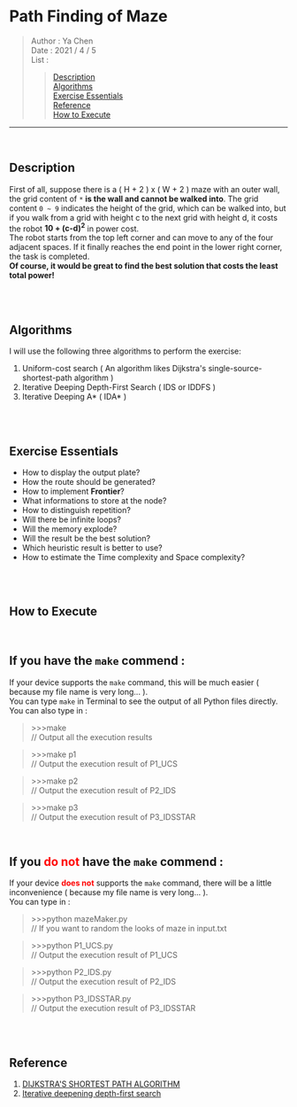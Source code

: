 # Path Finding of Maze

> Author : Ya Chen<br>
> Date : 2021 / 4 / 5<br>
> List :
>
> > <a href = "#description">Description</a><br>
> > <a href = "#algorithms">Algorithms</a><br>
> > <a href = "#exercise">Exercise Essentials</a><br>
> > <a href = "#reference">Reference</a><br>
> > <a href = "#execute">How to Execute</a>

---

<br>
<div id = "description">

## Description

First of all, suppose there is a ( H + 2 ) x ( W + 2 ) maze with an outer wall, the grid content of `*` <b>is the wall and cannot be walked into</b>. The grid content `0 ~ 9` indicates the height of the grid, which can be walked into, but if you walk from a grid with height c to the next grid with height d, it costs the robot <b>10 + (c-d)<sup>2</sup></b> in power cost.<br>
The robot starts from the top left corner and can move to any of the four adjacent spaces. If it finally reaches the end point in the lower right corner, the task is completed.<br>
<b>Of course, it would be great to find the best solution that costs the least total power!</b>

</div>
<br>
<br>
<div id = "algorithms">

## Algorithms

I will use the following three algorithms to perform the exercise:

1. Uniform-cost search ( An algorithm likes Dijkstra's single-source-shortest-path algorithm )
2. Iterative Deeping Depth-First Search ( IDS or IDDFS )
3. Iterative Deeping A* ( IDA* )

</div>
<br>
<br>
<div id = "exercise">

## Exercise Essentials

- How to display the output plate?
- How the route should be generated?
- How to implement <b>Frontier</b>?
- What informations to store at the node?
- How to distinguish repetition?
- Will there be infinite loops?
- Will the memory explode?
- Will the result be the best solution?
- Which heuristic result is better to use?
- How to estimate the Time complexity and Space complexity?

</div>
<br>
<br>
<div id = "execute">

## How to Execute

<br>

## If you have the `make` commend :

If your device supports the `make` command, this will be much easier ( because my file name is very long... ).<br>
You can type `make` in Terminal to see the output of all Python files directly.<br>
You can also type in :<br>

> <p>>>>make<br>
> // Output all the execution results</p>

> <p>>>>make p1 <br>
> // Output the execution result of P1_UCS </p>

> <p>>>>make p2 <br>
> // Output the execution result of P2_IDS </p>

> <p>>>>make p3 <br>
> // Output the execution result of P3_IDSSTAR </p>

<br>

## If you <font color = "red">do not</font> have the `make` commend :

If your device <b><font color = "red">does not</font></b> supports the `make` command, there will be a little inconvenience ( because my file name is very long... ).<br>
You can type in :<br>

> <p>>>>python mazeMaker.py <br>
> // If you want to random the looks of maze in input.txt</p>

> <p>>>>python P1_UCS.py <br>
> // Output the execution result of P1_UCS </p>

> <p>>>>python P2_IDS.py <br>
> // Output the execution result of P2_IDS </p>

> <p>>>>python P3_IDSSTAR.py <br>
> // Output the execution result of P3_IDSSTAR </p>

</div>
<br>
<br>
<div id = "reference">

## Reference

1. <a href = "https://www.bogotobogo.com/python/python_Dijkstras_Shortest_Path_Algorithm.php">DIJKSTRA'S SHORTEST PATH ALGORITHM</a>
2. <a href = "https://en.wikipedia.org/wiki/Iterative_deepening_depth-first_search">Iterative deepening depth-first search</a>

</div>
